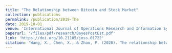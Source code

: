 ```yaml
---
title: "The Relationship between Bitcoin and Stock Market"
collection: publications
permalink: /publication/2019-The
date: 2019-10-01
venue: 'International Journal of Operations Research and Information Systems'
paperurl: '/files/pdf/research/BayesPostEst.pdf'
link: 'https://doi.org/10.21105/joss.01722'
citation: 'Wang, X., Chen, X., & Zhao, P. (2020). The relationship between Bitcoin and stock market.; <i>International Journal of Operations Research and Information Systems</i> 11(2): 22-35. doi:10.4018/IJORIS.2020040102'
---
```

